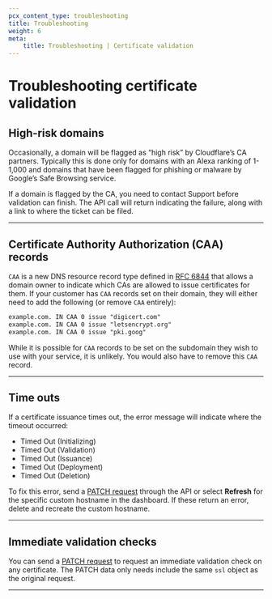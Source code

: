 ```yaml
---
pcx_content_type: troubleshooting
title: Troubleshooting
weight: 6
meta:
    title: Troubleshooting | Certificate validation
---
```


# Troubleshooting certificate validation

## High-risk domains

Occasionally, a domain will be flagged as “high risk” by Cloudflare’s CA partners. Typically this is done only for domains with an Alexa ranking of 1-1,000 and domains that have been flagged for phishing or malware by Google’s Safe Browsing service.

If a domain is flagged by the CA, you need to contact Support before validation can finish. The API call will return indicating the failure, along with a link to where the ticket can be filed.

---

## Certificate Authority Authorization (CAA) records

`CAA` is a new DNS resource record type defined in [RFC 6844](https://datatracker.ietf.org/doc/html/rfc6844) that allows a domain owner to indicate which CAs are allowed to issue certificates for them. If your customer has `CAA` records set on their domain, they will either need to add the following (or remove `CAA` entirely):

```txt
example.com. IN CAA 0 issue "digicert.com"
example.com. IN CAA 0 issue "letsencrypt.org"
example.com. IN CAA 0 issue "pki.goog"
```

While it is possible for `CAA` records to be set on the subdomain they wish to use with your service, it is unlikely. You would also have to remove this `CAA` record.

---

## Time outs

If a certificate issuance times out, the error message will indicate where the timeout occurred:

- Timed Out (Initializing)
- Timed Out (Validation)
- Timed Out (Issuance)
- Timed Out (Deployment)
- Timed Out (Deletion)

To fix this error, send a [PATCH request](/api/operations/custom-hostname-for-a-zone-edit-custom-hostname) through the API or select **Refresh** for the specific custom hostname in the dashboard. If these return an error, delete and recreate the custom hostname.

---

## Immediate validation checks

You can send a [PATCH request](/api/operations/custom-hostname-for-a-zone-edit-custom-hostname) to request an immediate validation check on any certificate. The PATCH data only needs include the same `ssl` object as the original request.

---